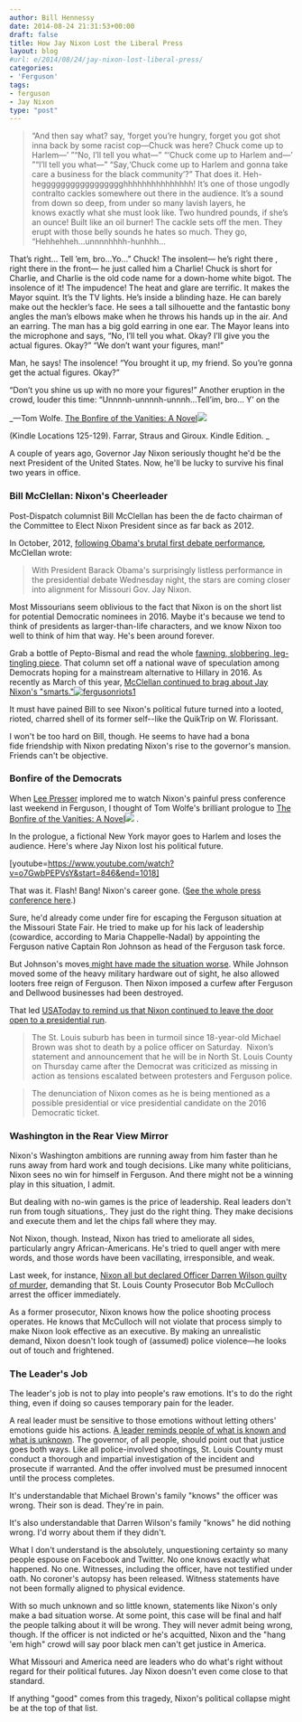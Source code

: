 ```yaml
---
author: Bill Hennessy
date: 2014-08-24 21:31:53+00:00
draft: false
title: How Jay Nixon Lost the Liberal Press
layout: blog
#url: e/2014/08/24/jay-nixon-lost-liberal-press/
categories:
- 'Ferguson'
tags:
- ferguson
- Jay Nixon
type: "post"
---
```


> “And then say what? say, ‘forget you’re hungry, forget you got shot inna back by some racist cop—Chuck was here? Chuck come up to Harlem—’ ”“No, I’ll tell you what—” “‘Chuck come up to Harlem and—’ ”“I’ll tell you what—” “Say,‘Chuck come up to Harlem and gonna take care a business for the black community’?” That does it. Heh-heggggggggggggggggghhhhhhhhhhhhhhh! It’s one of those ungodly contralto cackles somewhere out there in the audience. It’s a sound from down so deep, from under so many lavish layers, he knows exactly what she must look like. Two hundred pounds, if she’s an ounce! Built like an oil burner! The cackle sets off the men. They erupt with those belly sounds he hates so much. They go, “Hehhehheh…unnnnhhhh-hunhhh…

That’s right… Tell ’em, bro…Yo…” Chuck! The insolent— he’s right there , right there in the front— he just called him a Charlie! Chuck is short for Charlie, and Charlie is the old code name for a down-home white bigot. The insolence of it! The impudence! The heat and glare are terrific. It makes the Mayor squint. It’s the TV lights. He’s inside a blinding haze. He can barely make out the heckler’s face. He sees a tall silhouette and the fantastic bony angles the man’s elbows make when he throws his hands up in the air. And an earring. The man has a big gold earring in one ear. The Mayor leans into the microphone and says, “No, I’ll tell you what. Okay? I’ll give you the actual figures. Okay?” “We don’t want your figures, man!”

Man, he says! The insolence! “You brought it up, my friend. So you’re gonna get the actual figures. Okay?”

“Don’t you shine us up with no more your figures!” Another eruption in the crowd, louder this time: “Unnnnh-unnnnh-unnnh…Tell’im, bro… Y’ on the

_—Tom Wolfe. [The Bonfire of the Vanities: A Novel](https://www.amazon.com/gp/product/B003GYEGNO/ref=as_li_tl?ie=UTF8&camp=1789&creative=390957&creativeASIN=B003GYEGNO&linkCode=as2&tag=hennesssview-20&linkId=I2Y2DSNPTYYHEWNE)![](https://ir-na.amazon-adsystem.com/e/ir?t=hennesssview-20&l=as2&o=1&a=B003GYEGNO)

(Kindle Locations 125-129). Farrar, Straus and Giroux. Kindle Edition. _



A couple of years ago, Governor Jay Nixon seriously thought he'd be the next President of the United States. Now, he'll be lucky to survive his final two years in office.



### Bill McClellan: Nixon's Cheerleader



Post-Dispatch columnist Bill McClellan has been the de facto chairman of the Committee to Elect Nixon President since as far back as 2012.

In October, 2012, [following Obama's brutal first debate performance](https://www.stltoday.com/news/local/columns/bill-mcclellan/bill-mcclellan-jay-nixon-could-make-presidential-bid-in/article_21c02e01-1968-5a2e-8758-f6d0f2405cb3.html), McClellan wrote:



> With President Barack Obama's surprisingly listless performance in the presidential debate Wednesday night, the stars are coming closer into alignment for Missouri Gov. Jay Nixon.

Most Missourians seem oblivious to the fact that Nixon is on the short list for potential Democratic nominees in 2016. Maybe it's because we tend to think of presidents as larger-than-life characters, and we know Nixon too well to think of him that way. He's been around forever.



Grab a bottle of Pepto-Bismal and read the whole [fawning, slobbering, leg-tingling piece](https://www.stltoday.com/news/local/columns/bill-mcclellan/bill-mcclellan-jay-nixon-could-make-presidential-bid-in/article_21c02e01-1968-5a2e-8758-f6d0f2405cb3.html). That column set off a national wave of speculation among Democrats hoping for a mainstream alternative to Hillary in 2016. As recently as March of this year, [McClellan continued to brag about Jay Nixon's "smarts."![fergusonriots1](https://hennessysview.com/wp-content/uploads/2014/08/fergusonriots1-300x159.jpg)
](https://www.stltoday.com/news/local/columns/bill-mcclellan/mcclellan-smart-man-that-jay-nixon/article_cb7655c3-862c-5564-be76-878f7565ed49.html)

It must have pained Bill to see Nixon's political future turned into a looted, rioted, charred shell of its former self--like the QuikTrip on W. Florissant.

I won't be too hard on Bill, though. He seems to have had a bona fide friendship with Nixon predating Nixon's rise to the governor's mansion. Friends can't be objective.



### Bonfire of the Democrats



When [Lee Presser](https://hennessysview.com/author/leepresser/) implored me to watch Nixon's painful press conference last weekend in Ferguson, I thought of Tom Wolfe's brilliant prologue to [The Bonfire of the Vanities: A Novel](https://www.amazon.com/gp/product/B003GYEGNO/ref=as_li_tl?ie=UTF8&camp=1789&creative=390957&creativeASIN=B003GYEGNO&linkCode=as2&tag=hennesssview-20&linkId=I2Y2DSNPTYYHEWNE)![](https://ir-na.amazon-adsystem.com/e/ir?t=hennesssview-20&l=as2&o=1&a=B003GYEGNO)
.

In the prologue, a fictional New York mayor goes to Harlem and loses the audience. Here's where Jay Nixon lost his political future.

[youtube=https://www.youtube.com/watch?v=o7GwbPEPVsY&start=846&end=1018]

That was it. Flash! Bang! Nixon's career gone. ([See the whole press conference here](https://www.youtube.com/watch?v=o7GwbPEPVsY).)

Sure, he'd already come under fire for escaping the Ferguson situation at the Missouri State Fair. He tried to make up for his lack of leadership (cowardice, according to Maria Chappelle-Nadal) by appointing the Ferguson native Captain Ron Johnson as head of the Ferguson task force.

But Johnson's moves[ might have made the situation worse](https://stlouisteaparty.com/2014/08/what-i-saw-at-the-ferguson-riots-video/). While Johnson moved some of the heavy military hardware out of sight, he also allowed looters free reign of Ferguson. Then Nixon imposed a curfew after Ferguson and Dellwood businesses had been destroyed.

That led [USAToday to remind us that Nixon continued to leave the door open to a presidential run](https://onpolitics.usatoday.com/2014/08/14/jay-nixon-ferguson-race-police-shooting/).



> 

> 
> The St. Louis suburb has been in turmoil since 18-year-old Michael Brown was shot to death by a police officer on Saturday.  Nixon’s statement and announcement that he will be in North St. Louis County on Thursday came after the Democrat was criticized as missing in action as tensions escalated between protesters and Ferguson police.
> 
> 

> 
> The denunciation of Nixon comes as he is being mentioned as a possible presidential or vice presidential candidate on the 2016 Democratic ticket.
> 
> 






### Washington in the Rear View Mirror



Nixon's Washington ambitions are running away from him faster than he runs away from hard work and tough decisions. Like many white politicians, Nixon sees no win for himself in Ferguson. And there might not be a winning play in this situation, I admit.

But dealing with no-win games is the price of leadership. Real leaders don't run from tough situations,. They just do the right thing. They make decisions and execute them and let the chips fall where they may.

Not Nixon, though. Instead, Nixon has tried to ameliorate all sides, particularly angry African-Americans. He's tried to quell anger with mere words, and those words have been vacillating, irresponsible, and weak.

Last week, for instance, [Nixon all but declared Officer Darren Wilson guilty of murder](https://www.foxnews.com/us/2014/08/20/missouri-gov-calls-for-vigorous-prosecution-ferguson-shooting-case/), demanding that St. Louis County Prosecutor Bob McCulloch arrest the officer immediately.

As a former prosecutor, Nixon knows how the police shooting process operates. He knows that McCulloch will not violate that process simply to make Nixon look effective as an executive. By making an unrealistic demand, Nixon doesn't look tough of (assumed) police violence—he looks out of touch and frightened.



### The Leader's Job



The leader's job is not to play into people's raw emotions. It's to do the right thing, even if doing so causes temporary pain for the leader.

A real leader must be sensitive to those emotions without letting others' emotions guide his actions. [A leader reminds people of what is known and what is unknown](https://hennessysview.com/2014/08/17/create-hate-discontent-america/). The governor, of all people, should point out that justice goes both ways. Like all police-involved shootings, St. Louis County must conduct a thorough and impartial investigation of the incident and prosecute if warranted. And the offer involved must be presumed innocent until the process completes.

It's understandable that Michael Brown's family "knows" the officer was wrong. Their son is dead. They're in pain.

It's also understandable that Darren Wilson's family "knows" he did nothing wrong. I'd worry about them if they didn't.

What I don't understand is the absolutely, unquestioning certainty so many people espouse on Facebook and Twitter. No one knows exactly what happened. No one. Witnesses, including the officer, have not testified under oath. No coroner's autopsy has been released. Witness statements have not been formally aligned to physical evidence.

With so much unknown and so little known, statements like Nixon's only make a bad situation worse. At some point, this case will be final and half the people talking about it will be wrong. They will never admit being wrong, though. If the officer is not indicted or he's acquitted, Nixon and the "hang 'em high" crowd will say poor black men can't get justice in America.

What Missouri and America need are leaders who do what's right without regard for their political futures. Jay Nixon doesn't even come close to that standard.

If anything "good" comes from this tragedy, Nixon's political collapse might be at the top of that list.




